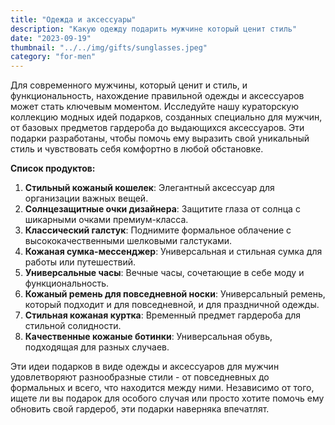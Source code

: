 ```yaml
---
title: "Одежда и аксессуары"
description: "Какую одежду подарить мужчине который ценит стиль"
date: "2023-09-19"
thumbnail: "../../img/gifts/sunglasses.jpeg"
category: "for-men"
---
```

Для современного мужчины, который ценит и стиль, и функциональность, нахождение правильной одежды и аксессуаров может стать ключевым моментом. Исследуйте нашу кураторскую коллекцию модных идей подарков, созданных специально для мужчин, от базовых предметов гардероба до выдающихся аксессуаров. Эти подарки разработаны, чтобы помочь ему выразить свой уникальный стиль и чувствовать себя комфортно в любой обстановке.

**Список продуктов:**
1. **Стильный кожаный кошелек**: Элегантный аксессуар для организации важных вещей.
2. **Солнцезащитные очки дизайнера**: Защитите глаза от солнца с шикарными очками премиум-класса.
3. **Классический галстук**: Поднимите формальное облачение с высококачественными шелковыми галстуками.
4. **Кожаная сумка-мессенджер**: Универсальная и стильная сумка для работы или путешествий.
5. **Универсальные часы**: Вечные часы, сочетающие в себе моду и функциональность.
6. **Кожаный ремень для повседневной носки**: Универсальный ремень, который подходит и для повседневной, и для праздничной одежды.
7. **Стильная кожаная куртка**: Временный предмет гардероба для стильной солидности.
8. **Качественные кожаные ботинки**: Универсальная обувь, подходящая для разных случаев.

Эти идеи подарков в виде одежды и аксессуаров для мужчин удовлетворяют разнообразные стили - от повседневных до формальных и всего, что находится между ними. Независимо от того, ищете ли вы подарок для особого случая или просто хотите помочь ему обновить свой гардероб, эти подарки наверняка впечатлят.
